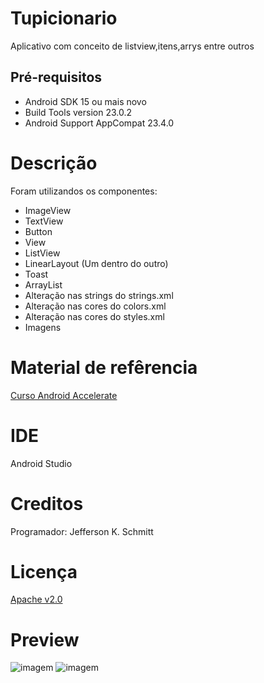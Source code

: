# Tupicionario

Aplicativo com conceito de listview,itens,arrys entre outros 

Pré-requisitos
--------------
- Android SDK 15 ou mais novo
- Build Tools version 23.0.2
- Android Support AppCompat 23.4.0

Descrição
=========

Foram utilizandos os componentes:

- ImageView
- TextView 
- Button
- View
- ListView
- LinearLayout (Um dentro do outro)
- Toast
- ArrayList
- Alteração nas strings do strings.xml
- Alteração nas cores do colors.xml
- Alteração nas cores do styles.xml
- Imagens

Material de refêrencia
======================

[Curso Android Accelerate](http://androidaccelerate.com.br/)

IDE
====

Android Studio

Creditos
=========

Programador: Jefferson K. Schmitt

Licença
========

[Apache v2.0](http://www.apache.org/licenses/LICENSE-2.0.html)



Preview
=======
![imagem](http://i.imgur.com/f5WCk8V.png)
![imagem](http://i.imgur.com/TRxNYvV.png)
